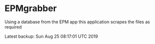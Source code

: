 # EPMgrabber
Using a database from the EPM app this application scrapes the files as required


Latest backup: Sun Aug 25 08:17:01 UTC 2019
